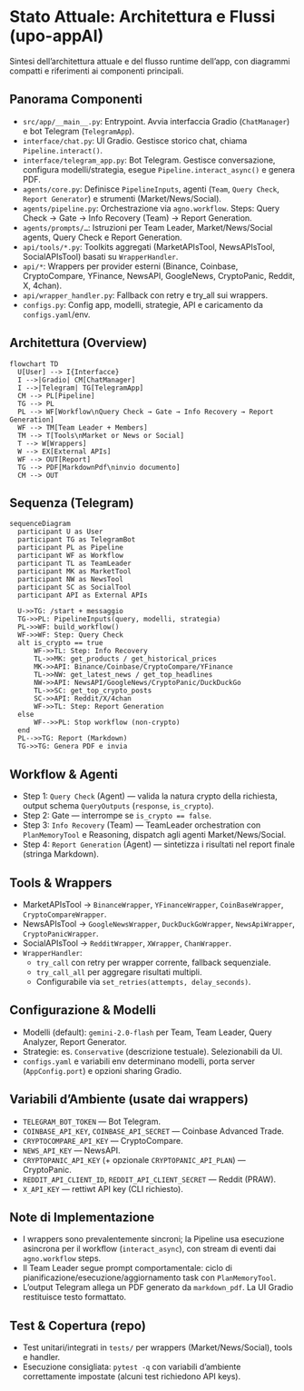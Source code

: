 # Stato Attuale: Architettura e Flussi (upo-appAI)

Sintesi dell’architettura attuale e del flusso runtime dell’app, con diagrammi compatti e riferimenti ai componenti principali.

## Panorama Componenti

- `src/app/__main__.py`: Entrypoint. Avvia interfaccia Gradio (`ChatManager`) e bot Telegram (`TelegramApp`).
- `interface/chat.py`: UI Gradio. Gestisce storico chat, chiama `Pipeline.interact()`.
- `interface/telegram_app.py`: Bot Telegram. Gestisce conversazione, configura modelli/strategia, esegue `Pipeline.interact_async()` e genera PDF.
- `agents/core.py`: Definisce `PipelineInputs`, agenti (`Team`, `Query Check`, `Report Generator`) e strumenti (Market/News/Social).
- `agents/pipeline.py`: Orchestrazione via `agno.workflow`. Steps: Query Check → Gate → Info Recovery (Team) → Report Generation.
- `agents/prompts/…`: Istruzioni per Team Leader, Market/News/Social agents, Query Check e Report Generation.
- `api/tools/*.py`: Toolkits aggregati (MarketAPIsTool, NewsAPIsTool, SocialAPIsTool) basati su `WrapperHandler`.
- `api/*`: Wrappers per provider esterni (Binance, Coinbase, CryptoCompare, YFinance, NewsAPI, GoogleNews, CryptoPanic, Reddit, X, 4chan).
- `api/wrapper_handler.py`: Fallback con retry e try_all sui wrappers.
- `configs.py`: Config app, modelli, strategie, API e caricamento da `configs.yaml`/env.

## Architettura (Overview)

```mermaid
flowchart TD
  U[User] --> I{Interfacce}
  I -->|Gradio| CM[ChatManager]
  I -->|Telegram| TG[TelegramApp]
  CM --> PL[Pipeline]
  TG --> PL
  PL --> WF[Workflow\nQuery Check → Gate → Info Recovery → Report Generation]
  WF --> TM[Team Leader + Members]
  TM --> T[Tools\nMarket or News or Social]
  T --> W[Wrappers]
  W --> EX[External APIs]
  WF --> OUT[Report]
  TG --> PDF[MarkdownPdf\ninvio documento]
  CM --> OUT
```

## Sequenza (Telegram)

```mermaid
sequenceDiagram
  participant U as User
  participant TG as TelegramBot
  participant PL as Pipeline
  participant WF as Workflow
  participant TL as TeamLeader
  participant MK as MarketTool
  participant NW as NewsTool
  participant SC as SocialTool
  participant API as External APIs

  U->>TG: /start + messaggio
  TG->>PL: PipelineInputs(query, modelli, strategia)
  PL->>WF: build_workflow()
  WF->>WF: Step: Query Check
  alt is_crypto == true
      WF->>TL: Step: Info Recovery
      TL->>MK: get_products / get_historical_prices
      MK->>API: Binance/Coinbase/CryptoCompare/YFinance
      TL->>NW: get_latest_news / get_top_headlines
      NW->>API: NewsAPI/GoogleNews/CryptoPanic/DuckDuckGo
      TL->>SC: get_top_crypto_posts
      SC->>API: Reddit/X/4chan
      WF->>TL: Step: Report Generation
  else
      WF-->>PL: Stop workflow (non-crypto)
  end
  PL-->>TG: Report (Markdown)
  TG->>TG: Genera PDF e invia
```

## Workflow & Agenti

- Step 1: `Query Check` (Agent) — valida la natura crypto della richiesta, output schema `QueryOutputs` (`response`, `is_crypto`).
- Step 2: Gate — interrompe se `is_crypto == false`.
- Step 3: `Info Recovery` (Team) — TeamLeader orchestration con `PlanMemoryTool` e Reasoning, dispatch agli agenti Market/News/Social.
- Step 4: `Report Generation` (Agent) — sintetizza i risultati nel report finale (stringa Markdown).

## Tools & Wrappers

- MarketAPIsTool → `BinanceWrapper`, `YFinanceWrapper`, `CoinBaseWrapper`, `CryptoCompareWrapper`.
- NewsAPIsTool → `GoogleNewsWrapper`, `DuckDuckGoWrapper`, `NewsApiWrapper`, `CryptoPanicWrapper`.
- SocialAPIsTool → `RedditWrapper`, `XWrapper`, `ChanWrapper`.
- `WrapperHandler`:
  - `try_call` con retry per wrapper corrente, fallback sequenziale.
  - `try_call_all` per aggregare risultati multipli.
  - Configurabile via `set_retries(attempts, delay_seconds)`.

## Configurazione & Modelli

- Modelli (default): `gemini-2.0-flash` per Team, Team Leader, Query Analyzer, Report Generator.
- Strategie: es. `Conservative` (descrizione testuale). Selezionabili da UI.
- `configs.yaml` e variabili env determinano modelli, porta server (`AppConfig.port`) e opzioni sharing Gradio.

## Variabili d’Ambiente (usate dai wrappers)

- `TELEGRAM_BOT_TOKEN` — Bot Telegram.
- `COINBASE_API_KEY`, `COINBASE_API_SECRET` — Coinbase Advanced Trade.
- `CRYPTOCOMPARE_API_KEY` — CryptoCompare.
- `NEWS_API_KEY` — NewsAPI.
- `CRYPTOPANIC_API_KEY` (+ opzionale `CRYPTOPANIC_API_PLAN`) — CryptoPanic.
- `REDDIT_API_CLIENT_ID`, `REDDIT_API_CLIENT_SECRET` — Reddit (PRAW).
- `X_API_KEY` — rettiwt API key (CLI richiesto).

## Note di Implementazione

- I wrappers sono prevalentemente sincroni; la Pipeline usa esecuzione asincrona per il workflow (`interact_async`), con stream di eventi dai `agno.workflow` steps.
- Il Team Leader segue prompt comportamentale: ciclo di pianificazione/esecuzione/aggiornamento task con `PlanMemoryTool`.
- L’output Telegram allega un PDF generato da `markdown_pdf`. La UI Gradio restituisce testo formattato.

## Test & Copertura (repo)

- Test unitari/integrati in `tests/` per wrappers (Market/News/Social), tools e handler.
- Esecuzione consigliata: `pytest -q` con variabili d’ambiente correttamente impostate (alcuni test richiedono API keys).